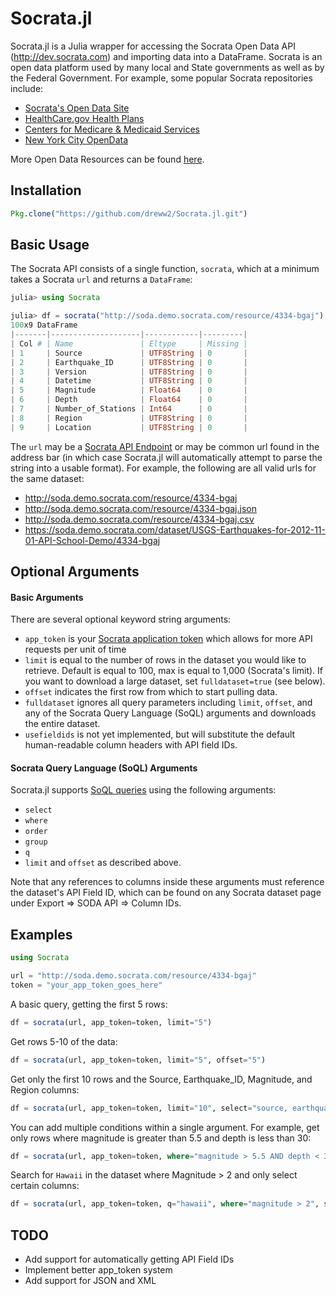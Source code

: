 # Socrata.jl

Socrata.jl is a Julia wrapper for accessing the Socrata Open Data API (http://dev.socrata.com) and importing data into a DataFrame.  Socrata is an open data platform used by many local and State governments as well as by the Federal Government.  For example, some popular Socrata repositories include:

* [Socrata's Open Data Site](https://opendata.socrata.com)
* [HealthCare.gov Health Plans](https://www.healthcare.gov/health-plan-information)
* [Centers for Medicare & Medicaid Services](https://data.cms.gov)
* [New York City OpenData](https://nycopendata.socrata.com)

More Open Data Resources can be found [here](http://www.socrata.com/resources/).
## Installation
````julia
Pkg.clone("https://github.com/dreww2/Socrata.jl.git")
````
## Basic Usage

The Socrata API consists of a single function, `socrata`, which at a minimum takes a Socrata `url` and returns a `DataFrame`:

````julia
julia> using Socrata

julia> df = socrata("http://soda.demo.socrata.com/resource/4334-bgaj")
100x9 DataFrame
|-------|--------------------|------------|---------|
| Col # | Name               | Eltype     | Missing |
| 1     | Source             | UTF8String | 0       |
| 2     | Earthquake_ID      | UTF8String | 0       |
| 3     | Version            | UTF8String | 0       |
| 4     | Datetime           | UTF8String | 0       |
| 5     | Magnitude          | Float64    | 0       |
| 6     | Depth              | Float64    | 0       |
| 7     | Number_of_Stations | Int64      | 0       |
| 8     | Region             | UTF8String | 0       |
| 9     | Location           | UTF8String | 0       |

````

The `url` may be a [Socrata API Endpoint](http://dev.socrata.com/docs/endpoints.html) or may be common url found in the address bar (in which case Socrata.jl will automatically attempt to parse the string into a usable format).  For example, the following are all valid urls for the same dataset:

* http://soda.demo.socrata.com/resource/4334-bgaj
* http://soda.demo.socrata.com/resource/4334-bgaj.json
* http://soda.demo.socrata.com/resource/4334-bgaj.csv
* https://soda.demo.socrata.com/dataset/USGS-Earthquakes-for-2012-11-01-API-School-Demo/4334-bgaj

## Optional Arguments

#### Basic Arguments

There are several optional keyword string arguments:

* `app_token` is your [Socrata application token](http://dev.socrata.com/docs/app-tokens.html) which allows for more API requests per unit of time
* `limit` is equal to the number of rows in the dataset you would like to retrieve.  Default is equal to 100, max is equal to 1,000 (Socrata's limit).  If you want to download a large dataset, set `fulldataset=true` (see below).
* `offset` indicates the first row from which to start pulling data.
* `fulldataset` ignores all query parameters including `limit`, `offset`, and any of the Socrata Query Language (SoQL) arguments and downloads the entire dataset.
* `usefieldids` is not yet implemented, but will substitute the default human-readable column headers with API field IDs.

#### Socrata Query Language (SoQL) Arguments

Socrata.jl supports [SoQL queries](http://dev.socrata.com/docs/queries.html) using the following arguments:

* `select`
* `where`
* `order`
* `group`
* `q`
* `limit` and `offset` as described above.

Note that any references to columns inside these arguments must reference the dataset's API Field ID, which can be found on any Socrata dataset page under Export => SODA API => Column IDs.
## Examples

````julia
using Socrata

url = "http://soda.demo.socrata.com/resource/4334-bgaj"
token = "your_app_token_goes_here"
`````

A basic query, getting the first 5 rows:
````julia
df = socrata(url, app_token=token, limit="5")
````

Get rows 5-10 of the data:
````julia
df = socrata(url, app_token=token, limit="5", offset="5")
````

Get only the first 10 rows and the Source, Earthquake_ID, Magnitude, and Region columns:
````julia
df = socrata(url, app_token=token, limit="10", select="source, earthquake_id, magnitude, region")
````

You can add multiple conditions within a single argument.  For example, get only rows where magnitude is greater than 5.5 and depth is less than 30:
````julia
df = socrata(url, app_token=token, where="magnitude > 5.5 AND depth < 30")
````

Search for `Hawaii` in the dataset where Magnitude > 2 and only select certain columns:
````julia
df = socrata(url, app_token=token, q="hawaii", where="magnitude > 2", select="datetime, magnitude, region, location")
````
## TODO

* Add support for automatically getting API Field IDs
* Implement better app_token system
* Add support for JSON and XML

